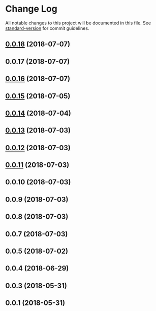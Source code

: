 # Change Log

All notable changes to this project will be documented in this file. See [standard-version](https://github.com/conventional-changelog/standard-version) for commit guidelines.

<a name="0.0.18"></a>
## [0.0.18](https://github.com/mmieluch/vue-bedrock/compare/v0.0.16...v0.0.18) (2018-07-07)



<a name="0.0.17"></a>
## 0.0.17 (2018-07-07)



<a name="0.0.16"></a>
## [0.0.16](https://github.com/mmieluch/vue-bedrock/compare/v0.0.15...v0.0.16) (2018-07-07)



<a name="0.0.15"></a>
## [0.0.15](https://github.com/mmieluch/vue-bedrock/compare/v0.0.14...v0.0.15) (2018-07-05)



<a name="0.0.14"></a>
## [0.0.14](https://github.com/mmieluch/vue-bedrock/compare/v0.0.13...v0.0.14) (2018-07-04)



<a name="0.0.13"></a>
## [0.0.13](https://github.com/mmieluch/vue-bedrock/compare/v0.0.12...v0.0.13) (2018-07-03)



<a name="0.0.12"></a>
## [0.0.12](https://github.com/mmieluch/vue-bedrock/compare/v0.0.11...v0.0.12) (2018-07-03)



<a name="0.0.11"></a>
## [0.0.11](https://github.com/mmieluch/vue-bedrock/compare/v0.0.10...v0.0.11) (2018-07-03)



<a name="0.0.10"></a>
## 0.0.10 (2018-07-03)



<a name="0.0.9"></a>
## 0.0.9 (2018-07-03)



<a name="0.0.8"></a>
## 0.0.8 (2018-07-03)



<a name="0.0.7"></a>
## 0.0.7 (2018-07-03)



<a name="0.0.5"></a>
## 0.0.5 (2018-07-02)



<a name="0.0.4"></a>
## 0.0.4 (2018-06-29)



<a name="0.0.3"></a>
## 0.0.3 (2018-05-31)



<a name="0.0.1"></a>
## 0.0.1 (2018-05-31)
